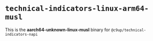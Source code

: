 # `technical-indicators-linux-arm64-musl`

This is the **aarch64-unknown-linux-musl** binary for `@c9up/technical-indicators-napi`